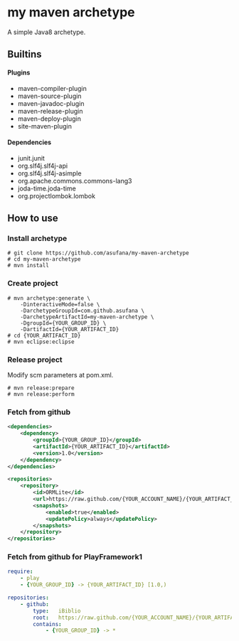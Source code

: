 
# my maven archetype

A simple Java8 archetype.

## Builtins

#### Plugins

- maven-compiler-plugin
- maven-source-plugin
- maven-javadoc-plugin
- maven-release-plugin
- maven-deploy-plugin
- site-maven-plugin

#### Dependencies

- junit.junit
- org.slf4j.slf4j-api
- org.slf4j.slf4j-asimple
- org.apache.commons.commons-lang3
- joda-time.joda-time
- org.projectlombok.lombok


## How to use

### Install archetype

```
# git clone https://github.com/asufana/my-maven-archetype
# cd my-maven-archetype
# mvn install
```

### Create project

```
# mvn archetype:generate \
	-DinteractiveMode=false \
	-DarchetypeGroupId=com.github.asufana \
	-DarchetypeArtifactId=my-maven-archetype \
	-DgroupId={YOUR_GROUP_ID} \
	-DartifactId={YOUR_ARTIFACT_ID}
# cd {YOUR_ARTIFACT_ID}
# mvn eclipse:eclipse
```

### Release project

Modify scm parameters at pom.xml.

```
# mvn release:prepare
# mvn release:perform
```

### Fetch from github

```pom.xml
<dependencies>
    <dependency>
        <groupId>{YOUR_GROUP_ID}</groupId>
        <artifactId>{YOUR_ARTIFACT_ID}</artifactId>
        <version>1.0</version>
    </dependency>
</dependencies>

<repositories>
    <repository>
        <id>ORMLite</id>
        <url>https://raw.github.com/{YOUR_ACCOUNT_NAME}/{YOUR_ARTIFACT_ID}/mvn-repo/</url>
        <snapshots>
            <enabled>true</enabled>
            <updatePolicy>always</updatePolicy>
        </snapshots>
    </repository>
</repositories>
```

### Fetch from github for PlayFramework1

```dependencies.yml
require:
    - play
    - {YOUR_GROUP_ID} -> {YOUR_ARTIFACT_ID} [1.0,)

repositories:
    - github:
        type:   iBiblio
        root:   https://raw.github.com/{YOUR_ACCOUNT_NAME}/{YOUR_ARTIFACT_ID}/mvn-repo/
        contains:
            - {YOUR_GROUP_ID} -> *
```
